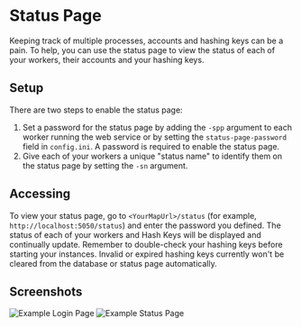 # Status Page

Keeping track of multiple processes, accounts and hashing keys can be a pain. To help, you can use the status page to view the status of each of your workers, their accounts and your hashing keys.

## Setup

There are two steps to enable the status page:
1. Set a password for the status page by adding the `-spp` argument to each worker running the web service or by setting the `status-page-password` field in `config.ini`. A password is required to enable the status page.
2. Give each of your workers a unique "status name" to identify them on the status page by setting the `-sn` argument.

## Accessing
To view your status page, go to `<YourMapUrl>/status` (for example, `http://localhost:5050/status`) and enter the password you defined. The status of each of your workers and Hash Keys will be displayed and continually update.
Remember to double-check your hashing keys before starting your instances. Invalid or expired hashing keys currently won't be cleared from the database or status page automatically.

## Screenshots

![Example Login Page](https://i.imgur.com/TEBNprW.png)
![Example Status Page](https://i.imgur.com/ieu5w1V.png)
